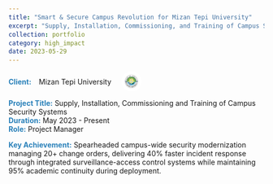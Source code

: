 ```yaml
---
title: "Smart & Secure Campus Revolution for Mizan Tepi University"
excerpt: "Supply, Installation, Commissioning, and Training of Campus Security Systems and Smart Classroom Integration"
collection: portfolio
category: high_impact
date: 2023-05-29 
---
```


<div style="display: flex; align-items: center; gap: 15px; margin-bottom: 10px;">
    <div style="color:#2980b9; font-weight: bold;">Client:</div> Mizan Tepi University
    <img src="/images/logos/mtu.png" alt="Mizan Tepi University Logo" style="width: 40px; height: 40px; border-radius: 50%; object-fit: cover; margin-left: 5px;">
</div>

<span style="color:#2980b9;"><strong>Project Title:</strong></span> Supply, Installation, Commissioning and Training of Campus Security Systems  
<span style="color:#2980b9;"><strong>Duration:</strong></span> May 2023 - Present  
<span style="color:#2980b9;"><strong>Role:</strong></span> Project Manager  

<span style="color:#2980b9;"><strong>Key Achievement:</strong></span> Spearheaded campus-wide security modernization managing 20+ change orders, delivering 40% faster incident response through integrated surveillance-access control systems while maintaining 95% academic continuity during deployment.